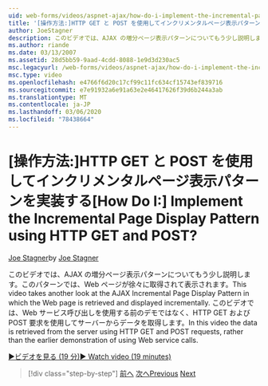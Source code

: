 ```yaml
---
uid: web-forms/videos/aspnet-ajax/how-do-i-implement-the-incremental-page-display-pattern-using-http-get-and-post
title: '[操作方法:]HTTP GET と POST を使用してインクリメンタルページ表示パターンを実装する | Microsoft Docs'
author: JoeStagner
description: このビデオでは、AJAX の増分ページ表示パターンについてもう少し説明します。このパターンでは、Web ページが徐々に取得されて表示されます。 このビデオでは、...
ms.author: riande
ms.date: 03/13/2007
ms.assetid: 28d5bb59-9aad-4cdd-8088-1e9d3d230ac5
msc.legacyurl: /web-forms/videos/aspnet-ajax/how-do-i-implement-the-incremental-page-display-pattern-using-http-get-and-post
msc.type: video
ms.openlocfilehash: e4766f6d20c17cf99c11fc634cf15743ef839716
ms.sourcegitcommit: e7e91932a6e91a63e2e46417626f39d6b244a3ab
ms.translationtype: MT
ms.contentlocale: ja-JP
ms.lasthandoff: 03/06/2020
ms.locfileid: "78438664"
---
```

# <a name="how-do-i-implement-the-incremental-page-display-pattern-using-http-get-and-post"></a><span data-ttu-id="3e5d2-105">[操作方法:]HTTP GET と POST を使用してインクリメンタルページ表示パターンを実装する</span><span class="sxs-lookup"><span data-stu-id="3e5d2-105">[How Do I:] Implement the Incremental Page Display Pattern using HTTP GET and POST?</span></span>

<span data-ttu-id="3e5d2-106">[Joe Stagner](https://github.com/JoeStagner)</span><span class="sxs-lookup"><span data-stu-id="3e5d2-106">by [Joe Stagner](https://github.com/JoeStagner)</span></span>

<span data-ttu-id="3e5d2-107">このビデオでは、AJAX の増分ページ表示パターンについてもう少し説明します。このパターンでは、Web ページが徐々に取得されて表示されます。</span><span class="sxs-lookup"><span data-stu-id="3e5d2-107">This video takes another look at the AJAX Incremental Page Display Pattern in which the Web page is retrieved and displayed incrementally.</span></span> <span data-ttu-id="3e5d2-108">このビデオでは、Web サービス呼び出しを使用する前のデモではなく、HTTP GET および POST 要求を使用してサーバーからデータを取得します。</span><span class="sxs-lookup"><span data-stu-id="3e5d2-108">In this video the data is retrieved from the server using HTTP GET and POST requests, rather than the earlier demonstration of using Web service calls.</span></span>

[<span data-ttu-id="3e5d2-109">&#9654;ビデオを見る (19 分)</span><span class="sxs-lookup"><span data-stu-id="3e5d2-109">&#9654; Watch video (19 minutes)</span></span>](https://channel9.msdn.com/Blogs/ASP-NET-Site-Videos/how-do-i-implement-the-incremental-page-display-pattern-using-http-get-and-post)

> [!div class="step-by-step"]
> <span data-ttu-id="3e5d2-110">[前へ](how-do-i-implement-the-ajax-incremental-page-display-pattern.md)
> [次へ](how-do-i-use-the-aspnet-ajax-updateprogress-control.md)</span><span class="sxs-lookup"><span data-stu-id="3e5d2-110">[Previous](how-do-i-implement-the-ajax-incremental-page-display-pattern.md)
[Next](how-do-i-use-the-aspnet-ajax-updateprogress-control.md)</span></span>
